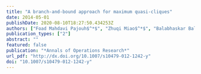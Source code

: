```yaml
---
title: "A branch-and-bound approach for maximum quasi-cliques"
date: 2014-05-01
publishDate: 2020-08-10T18:27:50.434253Z
authors: ["Foad Mahdavi Pajouh$^*$", "Zhuqi Miao$^*$", "Balabhaskar Balasundaram"]
publication_types: ["2"]
abstract: ""
featured: false
publication: "*Annals of Operations Research*"
url_pdf: "http://dx.doi.org/10.1007/s10479-012-1242-y"
doi: "10.1007/s10479-012-1242-y"
---
```



